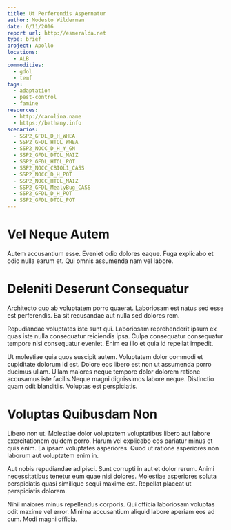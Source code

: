 ```yaml
---
title: Ut Perferendis Aspernatur
author: Modesto Wilderman
date: 6/11/2016
report url: http://esmeralda.net
type: brief
project: Apollo
locations:
  - ALB
commodities:
  - gdol
  - temf
tags:
  - adaptation
  - pest-control
  - famine
resources:
  - http://carolina.name
  - https://bethany.info
scenarios:
  - SSP2_GFDL_D_H_WHEA
  - SSP2_GFDL_HTOL_WHEA
  - SSP2_NOCC_D_H_Y_GN
  - SSP2_GFDL_DTOL_MAIZ
  - SSP2_GFDL_HTOL_POT
  - SSP2_NOCC_CBIOL1_CASS
  - SSP2_NOCC_D_H_POT
  - SSP2_NOCC_HTOL_MAIZ
  - SSP2_GFDL_MealyBug_CASS
  - SSP2_GFDL_D_H_POT
  - SSP2_GFDL_DTOL_POT
---
```

# Vel Neque Autem
Autem accusantium esse. Eveniet odio dolores eaque. Fuga explicabo et odio nulla earum et. Qui omnis assumenda nam vel labore.

# Deleniti Deserunt Consequatur
Architecto quo ab voluptatem porro quaerat. Laboriosam est natus sed esse est perferendis. Ea sit recusandae aut nulla sed dolores rem.
 Repudiandae voluptates iste sunt qui. Laboriosam reprehenderit ipsum ex quas iste nulla consequatur reiciendis ipsa. Culpa consequatur consequatur tempore nisi consequatur eveniet. Enim ea illo et quia id repellat impedit.
 Ut molestiae quia quos suscipit autem. Voluptatem dolor commodi et cupiditate dolorum id est. Dolore eos libero est non ut assumenda porro ducimus ullam. Ullam maiores neque tempore dolor dolorem ratione accusamus iste facilis.Neque magni dignissimos labore neque. Distinctio quam odit blanditiis. Voluptas est perspiciatis.

# Voluptas Quibusdam Non
Libero non ut. Molestiae dolor voluptatem voluptatibus libero aut labore exercitationem quidem porro. Harum vel explicabo eos pariatur minus et quis enim. Ea ipsam voluptates asperiores. Quod ut ratione asperiores non laborum aut voluptatem enim in.
 Aut nobis repudiandae adipisci. Sunt corrupti in aut et dolor rerum. Animi necessitatibus tenetur eum quae nisi dolores. Molestiae asperiores soluta perspiciatis quasi similique sequi maxime est. Repellat placeat ut perspiciatis dolorem.
 Nihil maiores minus repellendus corporis. Qui officia laboriosam voluptas odit maxime vel error. Minima accusantium aliquid labore aperiam eos ad cum. Modi magni officia.
